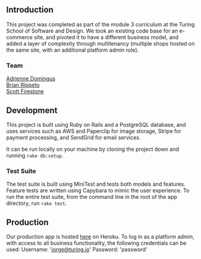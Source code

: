 ## Introduction

This project was completed as part of the module 3 curriculum at the Turing School of Software and Design. We took an existing code base for an e-commerce site, and pivoted it to have a different business model, and added a layer of complexity through multitenancy (multiple shops hosted on the same site, with an additional platform admin role).

### Team

[Adrienne Domingus](https://github.com/adriennedomingus)  
[Brian Rippeto](https://github.com/brianrip)  
[Scott Firestone](https://github.com/scottfirestone)  

## Development

This project is built using Ruby on Rails and a PostgreSQL database, and uses services such as AWS and Paperclip for image storage, Stripe for payment processing, and SendGrid for email services.

It can be run locally on your machine by cloning the project down and running ```rake db:setup```.

### Test Suite
The test suite is built using MiniTest and tests both models and features. Feature tests are written using Capybara to mimic the user experience. To run the entire test suite, from the command line in the root of the app directory, run ```rake test```.

## Production

Our production app is hosted [here](abs-pivot.herokuapp.com) on Heroku.
To log in as a platform admin, with access to all business functionality, the following credentials can be used:
Username: 'jorge@turing.io'
Password: 'password'
